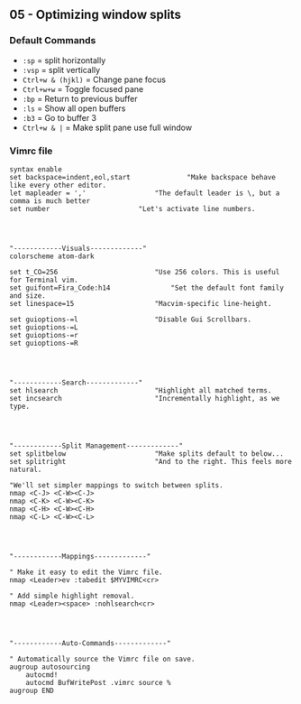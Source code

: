 ## 05 - Optimizing window splits

### Default Commands

- `:sp` = split horizontally
- `:vsp` = split vertically
- `Ctrl+w & (hjkl)` = Change pane focus
- `Ctrl+w+w` = Toggle focused pane
- `:bp` = Return to previous buffer
- `:ls` = Show all open buffers
- `:b3` = Go to buffer 3
- `Ctrl+w & |` = Make split pane use full window


### Vimrc file

```
syntax enable
set backspace=indent,eol,start				"Make backspace behave like every other editor.
let mapleader = ','					"The default leader is \, but a comma is much better
set number						"Let's activate line numbers.




"------------Visuals-------------"
colorscheme atom-dark

set t_CO=256						"Use 256 colors. This is useful for Terminal vim.
set guifont=Fira_Code:h14				"Set the default font family and size.
set linespace=15					"Macvim-specific line-height.

set guioptions-=l					"Disable Gui Scrollbars.
set guioptions-=L
set guioptions-=r
set guioptions-=R




"------------Search-------------"
set hlsearch						"Highlight all matched terms.
set incsearch						"Incrementally highlight, as we type.




"------------Split Management-------------"
set splitbelow						"Make splits default to below...
set splitright						"And to the right. This feels more natural.

"We'll set simpler mappings to switch between splits.
nmap <C-J> <C-W><C-J>
nmap <C-K> <C-W><C-K>
nmap <C-H> <C-W><C-H>
nmap <C-L> <C-W><C-L>




"------------Mappings-------------"

" Make it easy to edit the Vimrc file.
nmap <Leader>ev :tabedit $MYVIMRC<cr>

" Add simple highlight removal.
nmap <Leader><space> :nohlsearch<cr>




"------------Auto-Commands-------------"

" Automatically source the Vimrc file on save.
augroup autosourcing
	autocmd!
	autocmd BufWritePost .vimrc source %
augroup END
```

